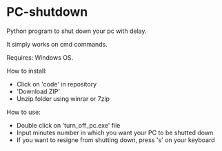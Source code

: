 # PC-shutdown
Python program to shut down your pc with delay.

It simply works on cmd commands.

Requires: Windows OS.

How to install:
  - Click on 'code' in repository
  - 'Download ZIP'
  - Unzip folder using winrar or 7zip

How to use:
  - Double click on 'turn_off_pc.exe' file
  - Input minutes number in which you want your PC to be shutted down
  - If you want to resigne from shutting down, press 's' on your keyboard
    
